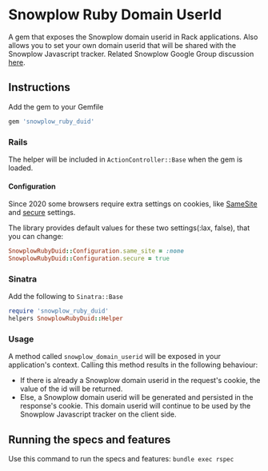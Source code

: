 # Snowplow Ruby Domain UserId

A gem that exposes the Snowplow domain userid in Rack applications. Also allows you to set your own domain userid that will be shared with the Snowplow Javascript tracker. Related Snowplow Google Group discussion [here](https://groups.google.com/forum/#!topic/snowplow-user/GFfhW25UuN8).

## Instructions

Add the gem to your Gemfile

```ruby
gem 'snowplow_ruby_duid'
```

### Rails

The helper will be included in `ActionController::Base` when the gem is loaded.

#### Configuration

Since 2020 some browsers require extra settings on cookies, like [SameSite](https://developer.mozilla.org/en-US/docs/Web/HTTP/Headers/Set-Cookie/SameSite) and [secure](https://developer.mozilla.org/en-US/docs/Web/HTTP/Headers/Set-Cookie#Secure) settings.

The library provides default values for these two settings(:lax, false), that you can change: 

```ruby
SnowplowRubyDuid::Configuration.same_site = :none
SnowplowRubyDuid::Configuration.secure = true
```

### Sinatra

Add the following to `Sinatra::Base`

```ruby
require 'snowplow_ruby_duid'
helpers SnowplowRubyDuid::Helper
```

### Usage

A method called `snowplow_domain_userid` will be exposed in your application's context. Calling this method results in the following behaviour:

- If there is already a Snowplow domain userid in the request's cookie, the value of the id will be returned.
- Else, a Snowplow domain userid will be generated and persisted in the response's cookie. This domain userid will continue to be used by the Snowplow Javascript tracker on the client side.

## Running the specs and features

Use this command to run the specs and features: `bundle exec rspec`
